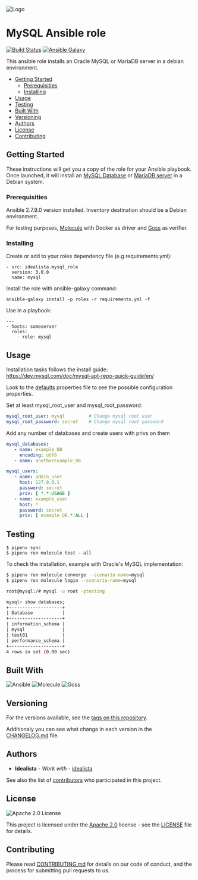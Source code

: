 ![Logo](https://raw.githubusercontent.com/idealista/mysql_role/master/logo.gif)

# MySQL Ansible role

[![Build Status](https://travis-ci.org/idealista/mysql_role.png)](https://travis-ci.org/idealista/mysql_role)
[![Ansible Galaxy](https://img.shields.io/badge/galaxy-idealista.mysql__role-B62682.svg)](https://galaxy.ansible.com/idealista/mysql_role)

This ansible role installs an Oracle MySQL or MariaDB server in a debian environment.

- [Getting Started](#getting-started)
	- [Prerequisities](#prerequisities)
	- [Installing](#installing)
- [Usage](#usage)
- [Testing](#testing)
- [Built With](#built-with)
- [Versioning](#versioning)
- [Authors](#authors)
- [License](#license)
- [Contributing](#contributing)

## Getting Started

These instructions will get you a copy of the role for your Ansible playbook. Once launched, it will install an [MySQL Database](https://www.mysql.com/) or [MariaDB server](https://mariadb.org/) in a Debian system.

### Prerequisities

Ansible 2.7.9.0 version installed.
Inventory destination should be a Debian environment.

For testing purposes, [Molecule](https://molecule.readthedocs.io/) with Docker as driver and [Goss](https://goss.rocks/) as verifier.

### Installing

Create or add to your roles dependency file (e.g requirements.yml):

```
- src: idealista.mysql_role
  version: 3.0.0
  name: mysql
```

Install the role with ansible-galaxy command:

```
ansible-galaxy install -p roles -r requirements.yml -f
```

Use in a playbook:

```
---
- hosts: someserver
  roles:
    - role: mysql
```

## Usage

Installation tasks follows the install guide: https://dev.mysql.com/doc/mysql-apt-repo-quick-guide/en/

Look to the [defaults](defaults/main.yml) properties file to see the possible configuration properties.

Set at least mysql_root_user and mysql_root_password:

```yaml
mysql_root_user: mysql         # Change mysql root user
mysql_root_password: secret    # Change mysql root password
```

Add any number of databases and create users with privs on them

```yaml
mysql_databases:
   - name: example_DB
     encoding: utf8
   - name: anotherExample_DB

mysql_users:
   - name: admin_user
     host: 127.0.0.1
     password: secret
     priv: [ *.*:USAGE ]
   - name: example_user
     host: *
     password: secret
     priv: [ example_DB.*:ALL ]
```

## Testing

```
$ pipenv sync
$ pipenv run molecule test --all
```

To check the installation, example with Oracle's MySQL implementation:

```bash
$ pipenv run molecule converge --scenario-name=mysql
$ pipenv run molecule login --scenario-name=mysql

root@mysql:/# mysql -u root -ptesting

mysql> show databases;
+--------------------+
| Database           |
+--------------------+
| information_schema |
| mysql              |
| test01             |
| performance_schema |
+--------------------+
4 rows in set (0.00 sec)
```

## Built With

![Ansible](https://img.shields.io/badge/ansible-2.7.9.0-green.svg)
![Molecule](https://img.shields.io/badge/molecule-2.20.0-green.svg)
![Goss](https://img.shields.io/badge/goss-0.3.5-green.svg)

## Versioning

For the versions available, see the [tags on this repository](https://github.com/idealista/mysql_role/tags).

Additionaly you can see what change in each version in the [CHANGELOG.md](CHANGELOG.md) file.

## Authors

* **Idealista** - *Work with* - [idealista](https://github.com/idealista)

See also the list of [contributors](https://github.com/idealista/mysql_role/contributors) who participated in this project.

## License

![Apache 2.0 License](https://img.shields.io/hexpm/l/plug.svg)

This project is licensed under the [Apache 2.0](https://www.apache.org/licenses/LICENSE-2.0) license - see the [LICENSE](LICENSE) file for details.

## Contributing

Please read [CONTRIBUTING.md](.github/CONTRIBUTING.md) for details on our code of conduct, and the process for submitting pull requests to us.
